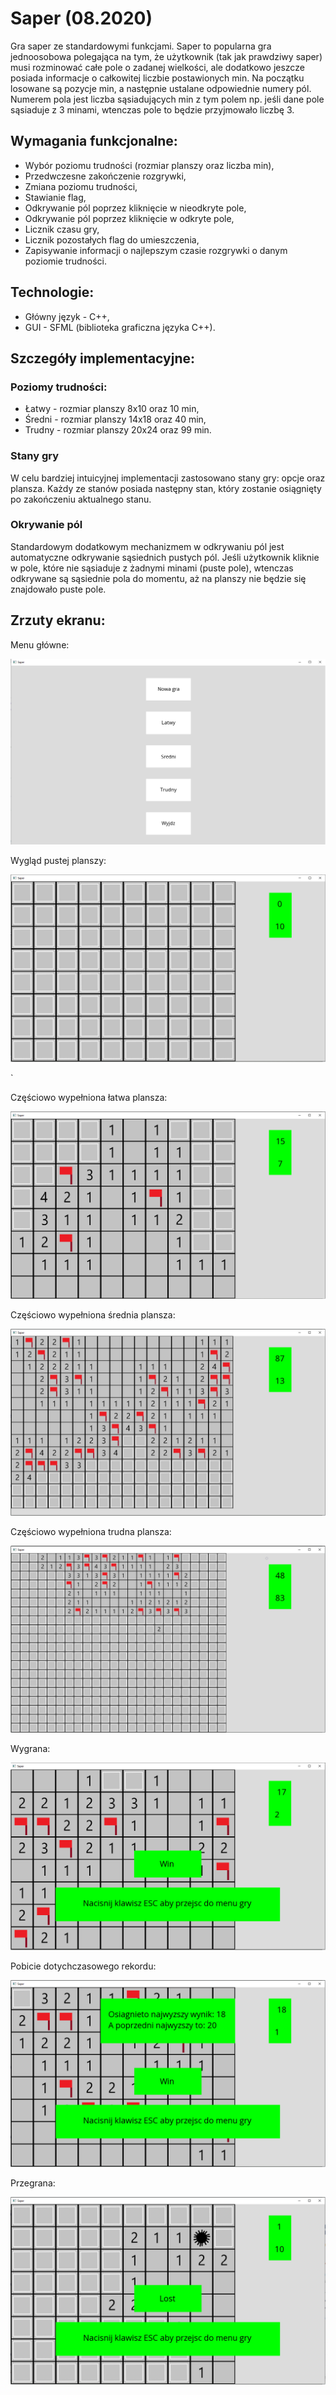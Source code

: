 # Saper (08.2020)
Gra saper ze standardowymi funkcjami. Saper to popularna gra jednoosobowa polegająca na tym, że użytkownik (tak jak prawdziwy saper) musi rozminować całe pole o zadanej wielkości, ale dodatkowo jeszcze posiada informacje o całkowitej liczbie postawionych min. Na początku losowane są pozycje min, a następnie ustalane odpowiednie numery pól. Numerem pola jest liczba sąsiadujących min z tym polem np. jeśli dane pole sąsiaduje z 3 minami, wtenczas pole to będzie przyjmowało liczbę 3.

## Wymagania funkcjonalne:
* Wybór poziomu trudności (rozmiar planszy oraz liczba min),
* Przedwczesne zakończenie rozgrywki,
* Zmiana poziomu trudności,
* Stawianie flag,
* Odkrywanie pól poprzez kliknięcie w nieodkryte pole,
* Odkrywanie pól poprzez kliknięcie w odkryte pole,
* Licznik czasu gry,
* Licznik pozostałych flag do umieszczenia,
* Zapisywanie informacji o najlepszym czasie rozgrywki o danym poziomie trudności.

## Technologie:
* Główny język - C++,
* GUI - SFML (biblioteka graficzna języka C++).

## Szczegóły implementacyjne:

### Poziomy trudności:
* Łatwy - rozmiar planszy 8x10 oraz 10 min,
* Średni - rozmiar planszy 14x18 oraz 40 min,
* Trudny - rozmiar planszy 20x24 oraz 99 min.

### Stany gry
W celu bardziej intuicyjnej implementacji zastosowano stany gry: opcje oraz plansza. Każdy ze stanów posiada następny stan, który zostanie osiągnięty po zakończeniu aktualnego stanu.

### Okrywanie pól
Standardowym dodatkowym mechanizmem w odkrywaniu pól jest automatyczne odkrywanie sąsiednich pustych pól. Jeśli użytkownik kliknie w pole, które nie sąsiaduje z żadnymi minami (puste pole), wtenczas odkrywane są sąsiednie pola do momentu, aż na planszy nie będzie się znajdowało puste pole.

## Zrzuty ekranu:

Menu główne:
<p align="center">
    <img src="screeny/okno-glowne.png">
</p>

Wygląd pustej planszy:
<p align="center">
    <img src="screeny/pusta-plansza.png">
</p>`

Częściowo wypełniona łatwa plansza:
<p align="center">
    <img src="screeny/latwy-poziom-wypleniony.png">
</p>

Częściowo wypełniona średnia plansza:
<p align="center">
    <img src="screeny/sredni-poziom.png">
</p>

Częściowo wypełniona trudna plansza:
<p align="center">
    <img src="screeny/trudny-poziom.png">
</p>

Wygrana:
<p align="center">
    <img src="screeny/wygrana.png">
</p>

Pobicie dotychczasowego rekordu:
<p align="center">
    <img src="screeny/pobicie-rekordu.png">
</p>

Przegrana:
<p align="center">
    <img src="screeny/przegrana.png">
</p>
